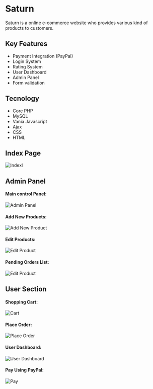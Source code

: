 # Saturn

Saturn is a online e-commerce website who provides various kind of products to customers.

## Key Features

- Payment Integration (PayPal)
- Login System
- Rating System
- User Dashboard
- Admin Panel
- Form validation

## Tecnology

- Core PHP
- MySQL
- Vania Javascript
- Ajax
- CSS
- HTML
## Index Page

![Indexl](public/asset/screenshort/index.png?raw=true 'Title')

## Admin Panel

#### Main control Panel:
![Admin Panel](public/asset/screenshort/admin.png?raw=true 'Title')

#### Add New Products:
![Add New Product](public/asset/screenshort/add_new_product.png?raw=true 'Title')

#### Edit Products:
![Edit Product](public/asset/screenshort/edit_product.png?raw=true 'Title')

#### Pending Orders List:
![Edit Product](public/asset/screenshort/user_orders.png?raw=true 'Title')

## User Section

#### Shopping Cart:
![Cart](public/asset/screenshort/cart.png?raw=true 'Title')

#### Place Order:
![Place Order](public/asset/screenshort/pay_now.png?raw=true 'Title')

#### User Dashboard:
![User Dashboard](public/asset/screenshort/user_dashboard.png?raw=true 'Title')

#### Pay Using PayPal:
![Pay](public/asset/screenshort/pay.png?raw=true 'Title')

